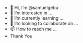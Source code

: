 - 👋 Hi, I’m @samuelgebu
- 👀 I’m interested in ...
- 🌱 I’m currently learning ...
- 💞️ I’m looking to collaborate on ...
- 📫 How to reach me ...
- Thank You

<!---
samuelgebu/samuelgebu is a ✨ special ✨ repository because its `README.md` (this file) appears on your GitHub profile.
You can click the Preview link to take a look at your changes.
--->
